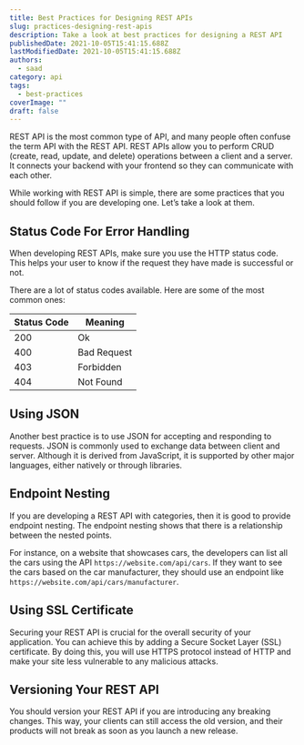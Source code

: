 ```yaml
---
title: Best Practices for Designing REST APIs
slug: practices-designing-rest-apis
description: Take a look at best practices for designing a REST API
publishedDate: 2021-10-05T15:41:15.688Z
lastModifiedDate: 2021-10-05T15:41:15.688Z
authors:
  - saad
category: api
tags:
  - best-practices
coverImage: ""
draft: false
---
```


<Lead>
REST API is the most common type of API, and many people often confuse the term API with the REST API. REST APIs allow you to perform CRUD (create, read, update, and delete) operations between a client and a server. It connects your backend with your frontend so they can communicate with each other.
</Lead>

While working with REST API is simple, there are some practices that you should follow if you are developing one. Let’s take a look at them.

## Status Code For Error Handling

When developing REST APIs, make sure you use the HTTP status code. This helps your user to know if the request they have made is successful or not.

There are a lot of status codes available. Here are some of the most common ones:

| Status Code | Meaning     |
| ----------- | ----------- |
| 200         | Ok          |
| 400         | Bad Request |
| 403         | Forbidden   |
| 404         | Not Found   |

## Using JSON

Another best practice is to use JSON for accepting and responding to requests. JSON is commonly used to exchange data between client and server. Although it is derived from JavaScript, it is supported by other major languages, either natively or through libraries.

## Endpoint Nesting

If you are developing a REST API with categories, then it is good to provide endpoint nesting. The endpoint nesting shows that there is a relationship between the nested points.

For instance, on a website that showcases cars, the developers can list all the cars using the API `https://website.com/api/cars`. If they want to see the cars based on the car manufacturer, they should use an endpoint like `https://website.com/api/cars/manufacturer`.

## Using SSL Certificate

Securing your REST API is crucial for the overall security of your application. You can achieve this by adding a Secure Socket Layer (SSL) certificate. By doing this, you will use HTTPS protocol instead of HTTP and make your site less vulnerable to any malicious attacks.

## Versioning Your REST API

You should version your REST API if you are introducing any breaking changes. This way, your clients can still access the old version, and their products will not break as soon as you launch a new release.

